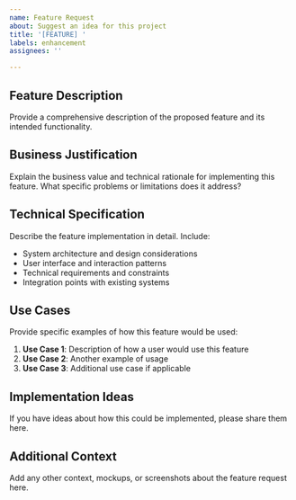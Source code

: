 ```yaml
---
name: Feature Request
about: Suggest an idea for this project
title: '[FEATURE] '
labels: enhancement
assignees: ''

---
```


## Feature Description
Provide a comprehensive description of the proposed feature and its intended functionality.

## Business Justification
Explain the business value and technical rationale for implementing this feature. What specific problems or limitations does it address?

## Technical Specification
Describe the feature implementation in detail. Include:
- System architecture and design considerations
- User interface and interaction patterns
- Technical requirements and constraints
- Integration points with existing systems

## Use Cases
Provide specific examples of how this feature would be used:

1. **Use Case 1**: Description of how a user would use this feature
2. **Use Case 2**: Another example of usage
3. **Use Case 3**: Additional use case if applicable

## Implementation Ideas
If you have ideas about how this could be implemented, please share them here.

## Additional Context
Add any other context, mockups, or screenshots about the feature request here.
